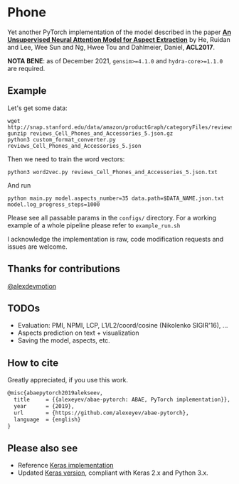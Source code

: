 # Phone

Yet another PyTorch implementation of the model described in the paper 
[**An Unsupervised Neural Attention Model for Aspect Extraction**](https://aclweb.org/anthology/papers/P/P17/P17-1036/) 
by He, Ruidan and  Lee, Wee Sun  and  Ng, Hwee Tou  and  Dahlmeier, Daniel, **ACL2017**.

**NOTA BENE**: as of December 2021, `gensim>=4.1.0` and `hydra-core>=1.1.0` are required.

## Example


Let's get some data:

```
wget http://snap.stanford.edu/data/amazon/productGraph/categoryFiles/reviews_Cell_Phones_and_Accessories_5.json.gz
gunzip reviews_Cell_Phones_and_Accessories_5.json.gz    
python3 custom_format_converter.py reviews_Cell_Phones_and_Accessories_5.json
```

Then we need to train the word vectors:
    
```
python3 word2vec.py reviews_Cell_Phones_and_Accessories_5.json.txt
```
And run 

```
python main.py model.aspects_number=35 data.path=$DATA_NAME.json.txt model.log_progress_steps=1000
```

Please see all passable params in the `configs/` directory. For a working example of a whole pipeline 
please refer to `example_run.sh` 

I acknowledge the implementation is raw, code modification requests and issues are welcome.

## Thanks for contributions
[@alexdevmotion](https://github.com/alexdevmotion)

## TODOs

* Evaluation: PMI, NPMI, LCP, L1/L2/coord/cosine (Nikolenko SIGIR'16), ...
* Aspects prediction on text + visualization
* Saving the model, aspects, etc.

## How to cite

Greatly appreciated, if you use this work.

```latex
@misc{abaepytorch2019alekseev,
  title     = {{alexeyev/abae-pytorch: ABAE, PyTorch implementation}},
  year      = {2019},
  url       = {https://github.com/alexeyev/abae-pytorch},
  language  = {english}
}
```

## Please also see

* Reference [Keras implementation](https://github.com/ruidan/Unsupervised-Aspect-Extraction)
* Updated [Keras version](https://github.com/madrugado/Attention-Based-Aspect-Extraction), compliant with Keras 2.x and Python 3.x.
